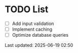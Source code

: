 # TODO List

- [ ] Add input validation
- [ ] Implement caching
- [ ] Optimize database queries

Last updated: 2025-06-19 02:50
